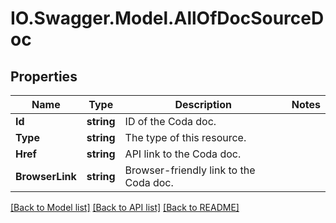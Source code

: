 # IO.Swagger.Model.AllOfDocSourceDoc
## Properties

Name | Type | Description | Notes
------------ | ------------- | ------------- | -------------
**Id** | **string** | ID of the Coda doc. | 
**Type** | **string** | The type of this resource. | 
**Href** | **string** | API link to the Coda doc. | 
**BrowserLink** | **string** | Browser-friendly link to the Coda doc. | 

[[Back to Model list]](../README.md#documentation-for-models) [[Back to API list]](../README.md#documentation-for-api-endpoints) [[Back to README]](../README.md)

